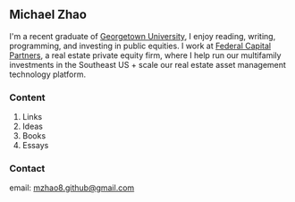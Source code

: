 ## Michael Zhao

I'm a recent graduate of [Georgetown University](https://en.wikipedia.org/wiki/Georgetown_University), I enjoy reading, writing, programming, and investing in public equities. I work at [Federal Capital Partners](https://www.fcpdc.com/), a real estate private equity firm, where I help run our multifamily investments in the Southeast US + scale our real estate asset management technology platform. 

### Content
1.  Links
1.  Ideas
1.  Books
1.  Essays

### Contact
email: mzhao8.github@gmail.com
